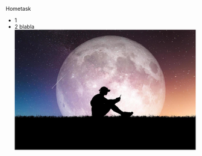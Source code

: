 Hometask 
- 1
- 2 blabla
![](/HW1/assets/concept-of-loneliness-and-disappointment-in-love-sad-man-sitting-element-of-the-picture-is-decorated-by-nasa-free-photo.jpg)

